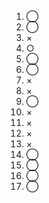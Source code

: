 1. ◯  
2. ◯   
3. ×  
4. ○  
5. ◯  
6. ◯  
7. ×  
8. ×  
9. ◯  
10. ×
11. ×  
12. ×  
13. ×  
14. ◯  
15. ◯  
16. ◯  
17. ◯
   